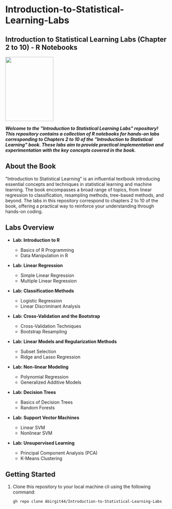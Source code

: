 # Introduction-to-Statistical-Learning-Labs

## Introduction to Statistical Learning Labs (Chapter 2 to 10) - R Notebooks

<a href="https://www.statlearning.com/">
  <img src="https://media.springernature.com/full/springer-static/cover-hires/book/978-1-4614-7138-7?as=webp" width="150" height="200">
</a>


_**Welcome to the "Introduction to Statistical Learning Labs" repository! This repository contains a collection of R notebooks for hands-on labs corresponding to Chapters 2 to 10 of the "Introduction to Statistical Learning" book. These labs aim to provide practical implementation and experimentation with the key concepts covered in the book.**_

## About the Book

"Introduction to Statistical Learning" is an influential textbook introducing essential concepts and techniques in statistical learning and machine learning. The book encompasses a broad range of topics, from linear regression to classification, resampling methods, tree-based methods, and beyond. The labs in this repository correspond to chapters 2 to 10 of the book, offering a practical way to reinforce your understanding through hands-on coding.

## Labs Overview

- **Lab: Introduction to R**
  - Basics of R Programming
  - Data Manipulation in R

- **Lab: Linear Regression**
  - Simple Linear Regression
  - Multiple Linear Regression
    
- **Lab: Classification Methods**
  - Logistic Regression
  - Linear Discriminant Analysis

- **Lab: Cross-Validation and the Bootstrap**
  - Cross-Validation Techniques
  - Bootstrap Resampling

- **Lab: Linear Models and Regularization Methods**
  - Subset Selection
  - Ridge and Lasso Regression

- **Lab: Non-linear Modeling**
  - Polynomial Regression
  - Generalized Additive Models

- **Lab: Decision Trees**
  - Basics of Decision Trees
  - Random Forests

- **Lab: Support Vector Machines**
  - Linear SVM
  - Nonlinear SVM

- **Lab: Unsupervised Learning**
  - Principal Component Analysis (PCA)
  - K-Means Clustering

## Getting Started

1. Clone this repository to your local machine cli using the following command:
   ```bash
   gh repo clone Abirgit44/Introduction-to-Statistical-Learning-Labs

